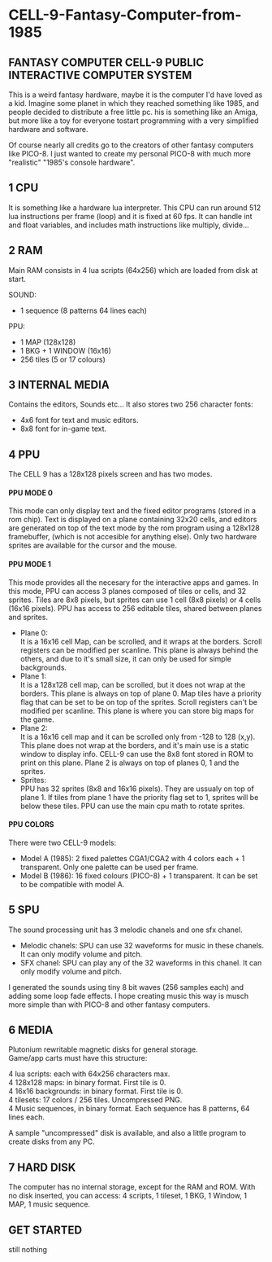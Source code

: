 # CELL-9-Fantasy-Computer-from-1985
 
## FANTASY COMPUTER CELL-9 PUBLIC INTERACTIVE COMPUTER SYSTEM

This is a weird fantasy hardware, maybe it is the computer I'd have loved as a kid.
Imagine some planet in which they reached something like 1985, and people decided to 
distribute a free little pc. his is something like an Amiga, but more like a toy for everyone tostart programming with a very simplified hardware and software.

Of course nearly all credits go to the creators of other fantasy computers like PICO-8.
I just wanted to create my personal PICO-8 with much more "realistic" "1985's console hardware".


## 1 CPU
It is something like a hardware lua interpreter. This CPU can run around 512 lua instructions per frame (loop) and it is fixed at 60 fps. It can handle int and float variables, and includes math instructions like multiply, divide...


## 2 RAM
Main RAM consists in 4 lua scripts (64x256) which are loaded from disk at start.  

SOUND:
- 1 sequence (8 patterns 64 lines each)  

PPU:  
- 1 MAP (128x128)  
- 1 BKG + 1 WINDOW (16x16)  
- 256 tiles (5 or 17 colours)  	
  
  
## 3 INTERNAL MEDIA
Contains the editors, Sounds etc...
It also stores two 256 character fonts: 
- 4x6 font for text and music editors.
- 8x8 font for in-game text.


## 4 PPU
The CELL 9 has a 128x128 pixels screen and has two modes.
#### PPU MODE 0
This mode can only display text and the fixed editor programs (stored in a rom chip).
Text is displayed on a plane containing 32x20 cells, and editors are generated on top of the 
text mode by the rom program using a 128x128 framebuffer, (which is not accesible for anything 
else). Only two hardware sprites are available for the cursor and the mouse.
#### PPU MODE 1
This mode provides all the necesary for the interactive apps and games.
In this mode, PPU can access 3 planes composed of tiles or cells, and 32 sprites.
Tiles are 8x8 pixels, but sprites can use 1 cell (8x8 pixels) or 4 cells (16x16 pixels).
PPU has access to 256 editable tiles, shared between planes and sprites.	
- Plane 0:  
It is a 16x16 cell Map, can be scrolled, and it wraps at the borders.
Scroll registers can be modified per scanline. This plane is always behind the others, and
due to it's small size, it can only be used for simple backgrounds.
- Plane 1:  
It is a 128x128 cell map, can be scrolled, but it does not wrap at the borders.
This plane is always on top of plane 0. Map tiles have a priority flag that can be set to be 
on top of the sprites. Scroll registers can't be modified per scanline. This plane is where 
you can store big maps for the game. 
- Plane 2:  
It is a 16x16 cell map and it can be scrolled only from -128 to 128 (x,y). This plane does not 
wrap at the borders, and it's main use is a static window to display info. CELL-9 can use the 8x8 font 
stored in ROM to print on this plane. Plane 2 is always on top of planes 0, 1 and the sprites.  
- Sprites:  
PPU has 32 sprites (8x8 and 16x16 pixels). They are ussualy on top of plane 1. If tiles 
from plane 1 have the priority flag set to 1, sprites will be below these tiles.
PPU can use the main cpu math to rotate sprites.  
  
#### PPU COLORS
There were two CELL-9 models:
- Model A (1985): 2 fixed palettes CGA1/CGA2 with 4 colors each + 1 transparent.
Only one palette can be used per frame.
- Model B (1986): 16 fixed colours (PICO-8) + 1 transparent. It can be set to be compatible with model A.  
  
  
## 5 SPU
The sound processing unit has 3 melodic chanels and one sfx chanel. 
- Melodic chanels: SPU can use 32 waveforms for music in these chanels. It can only modify volume and pitch.  
- SFX chanel: SPU can play any of the 32 waveforms in this chanel. It can only modify volume and pitch.  
  
I generated the sounds using tiny 8 bit waves (256 samples each) and adding some loop fade effects. I hope creating music this way is musch more simple than with PICO-8 and other fantasy computers.
  
  
## 6 MEDIA
Plutonium rewritable magnetic disks for general storage.  
Game/app carts must have this structure: 
  
4 lua scripts: each with 64x256 characters max.  
4 128x128 maps: in binary format. First tile is 0.  
4 16x16 backgrounds: in binary format. First tile is 0.  
4 tilesets: 17 colors / 256 tiles. Uncompressed PNG.  
4 Music sequences, in binary format. Each sequence has 8 patterns, 64 lines each.  

A sample "uncompressed" disk is available, and also a little program to create disks from any PC.

  
## 7 HARD DISK
The computer has no internal storage, except for the RAM and ROM.
With no disk inserted, you can access: 4 scripts, 1 tileset, 1 BKG, 1 Window, 1 MAP, 1 music sequence.
  
  
## GET STARTED
still nothing

